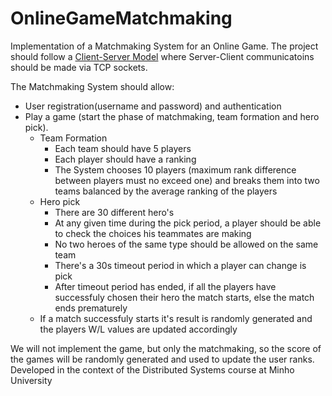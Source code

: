 # OnlineGameMatchmaking
Implementation of a Matchmaking System for an Online Game. The project should follow a [Client-Server Model](https://en.wikipedia.org/wiki/Client%E2%80%93server_model) where Server-Client communicatoins should be made via TCP sockets.

The Matchmaking System should allow:

* User registration(username and password) and authentication 
* Play a game (start the phase of matchmaking, team formation and hero pick).
    * Team Formation
        * Each team should have 5 players
        * Each player should have a ranking 
        * The System chooses 10 players (maximum rank difference between players must no exceed one) and breaks them into two teams balanced by the average ranking of the players
    * Hero pick
        * There are 30 different hero's
        * At any given time during the pick period, a player should be able to check the choices his teammates are making
        * No two heroes of the same type should be allowed on the same team
        * There's a 30s timeout period in which a player can change is pick
        * After timeout period has ended, if all the players have successfuly chosen their hero the match starts, else the match ends prematurely
    * If a match successfuly starts it's result is randomly generated and the players W/L values are updated accordingly
          

We will not implement the game, but only the matchmaking, so the score of the games will be randomly generated and used to update the user ranks.
Developed in the context of the Distributed Systems course at Minho University
